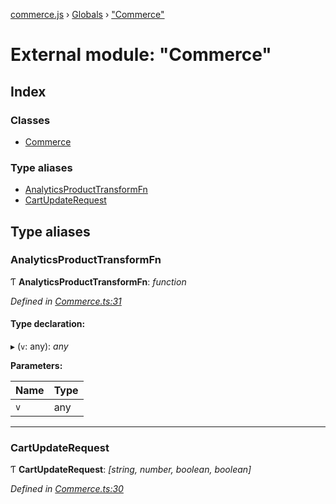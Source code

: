 [commerce.js](../README.md) › [Globals](../globals.md) › ["Commerce"](_commerce_.md)

# External module: "Commerce"

## Index

### Classes

* [Commerce](../classes/_commerce_.commerce.md)

### Type aliases

* [AnalyticsProductTransformFn](_commerce_.md#analyticsproducttransformfn)
* [CartUpdateRequest](_commerce_.md#cartupdaterequest)

## Type aliases

###  AnalyticsProductTransformFn

Ƭ **AnalyticsProductTransformFn**: *function*

*Defined in [Commerce.ts:31](https://github.com/shopjs/commerce.js/blob/883aa69/src/Commerce.ts#L31)*

#### Type declaration:

▸ (`v`: any): *any*

**Parameters:**

Name | Type |
------ | ------ |
`v` | any |

___

###  CartUpdateRequest

Ƭ **CartUpdateRequest**: *[string, number, boolean, boolean]*

*Defined in [Commerce.ts:30](https://github.com/shopjs/commerce.js/blob/883aa69/src/Commerce.ts#L30)*
